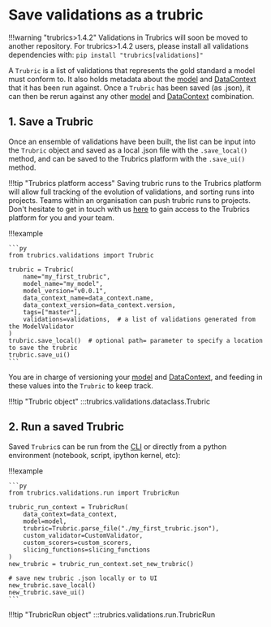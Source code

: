 # Save validations as a trubric

!!!warning "trubrics>1.4.2"
    Validations in Trubrics will soon be moved to another repository. For trubrics>1.4.2 users, please install all validations dependencies with:
    ```
    pip install "trubrics[validations]"
    ```

A `Trubric` is a list of validations that represents the gold standard a model must conform to. It also holds metadata about the [model](models.md) and [DataContext](data_context.md) that it has been run against. Once a `Trubric` has been saved (as .json), it can then be rerun against any other [model](models.md) and [DataContext](data_context.md) combination.

## 1. Save a Trubric

Once an ensemble of validations have been built, the list can be input into the `Trubric` object and saved as a local .json file with the `.save_local()` method, and can be saved to the Trubrics platform with the `.save_ui()` method.

!!!tip "Trubrics platform access"
    Saving trubric runs to the Trubrics platform will allow full tracking of the evolution of validations, and sorting runs into projects. Teams within an organisation can push trubric runs to projects. Don't hesitate to get in touch with us [here](https://trubrics.com/demo/) to gain access to the Trubrics platform for you and your team.

!!!example

    ```py
    from trubrics.validations import Trubric

    trubric = Trubric(
        name="my_first_trubric",
        model_name="my_model",
        model_version="v0.0.1",
        data_context_name=data_context.name,
        data_context_version=data_context.version,
        tags=["master"],
        validations=validations,  # a list of validations generated from the ModelValidator
    )
    trubric.save_local()  # optional path= parameter to specify a location to save the trubric
    trubric.save_ui()
    ```

You are in charge of versioning your [model](models.md) and [DataContext](data_context.md), and feeding in these values into the `Trubric` to keep track.

!!!tip "Trubric object"
    :::trubrics.validations.dataclass.Trubric

## 2. Run a saved Trubric

Saved `Trubric`s can be run from the [CLI](trubrics_cli.md) or directly from a python environment (notebook, script, ipython kernel, etc):

!!!example

    ```py
    from trubrics.validations.run import TrubricRun

    trubric_run_context = TrubricRun(
        data_context=data_context,
        model=model,
        trubric=Trubric.parse_file("./my_first_trubric.json"),
        custom_validator=CustomValidator,
        custom_scorers=custom_scorers,
        slicing_functions=slicing_functions
    )
    new_trubric = trubric_run_context.set_new_trubric()

    # save new trubric .json locally or to UI
    new_trubric.save_local()
    new_trubric.save_ui()
    ```

!!!tip "TrubricRun object"
    :::trubrics.validations.run.TrubricRun
